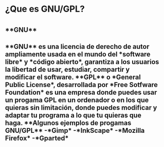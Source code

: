 <h1>¿Que es GNU/GPL?<h1>
<h2>**GNU**<h2>
**GNU** es una licencia de derecho de autor 
ampliamente usada en el mundo del *software libre* y *código abierto*,
garantiza a los usuarios la libertad de usar, estudiar, compartir
y modificar el software.
<h2**GPL**<h2>
**GPL** o *General Public License*, desarrollada por *Free Sotfware Foundation*
es una empresa donde puedes usar un progama GPL en un ordenador o en los 
que quieras sin limitación, donde puedes modificar y adaptar tu programa
a lo que tu quieras que haga.
**Algunos ejemplos de progamas GNU/GPL**
-*Gimp*
-*InkScape*
-*Mozilla Firefox*
-*Gparted*



